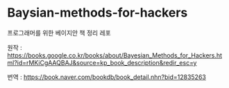 # Baysian-methods-for-hackers
프로그래머를 위한 베이지안 책 정리 레포

원작 :
https://books.google.co.kr/books/about/Bayesian_Methods_for_Hackers.html?id=rMKiCgAAQBAJ&source=kp_book_description&redir_esc=y

번역 :
https://book.naver.com/bookdb/book_detail.nhn?bid=12835263
